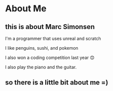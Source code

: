# About Me

## this is about Marc Simonsen

I'm a programmer that uses unreal and scratch

I like penguins, sushi, and pokemon

I also won a coding competition last year 😊

I also play the piano and the guitar. 

## so there is a little bit about me =)
